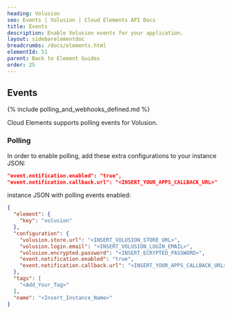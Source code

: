 ```yaml
---
heading: Volusion
seo: Events | Volusion | Cloud Elements API Docs
title: Events
description: Enable Volusion events for your application.
layout: sidebarelementdoc
breadcrumbs: /docs/elements.html
elementId: 51
parent: Back to Element Guides
order: 25
---
```


## Events

{% include polling_and_webhooks_defined.md %}

Cloud Elements supports polling events for Volusion.

### Polling

In order to enable polling, add these extra configurations to your instance JSON:

```JSON
"event.notification.enabled": "true",
"event.notification.callback.url": "<INSERT_YOUR_APPS_CALLBACK_URL>"
```

instance JSON with polling events enabled:

```json
{
  "element": {
    "key": "volusion"
  },
  "configuration": {
    "volusion.store.url": "<INSERT_VOLUSION_STORE_URL>",
    "volusion.login.email": "<INSERT_VOLUSION_LOGIN_EMAIL>",
    "volusion.encrypted.password": "<INSERT_ECRYPTED_PASSWORD>",
    "event.notification.enabled": "true",
    "event.notification.callback.url": "<INSERT_YOUR_APPS_CALLBACK_URL>"
  },
  "tags": [
    "<Add_Your_Tag>"
  ],
  "name": "<Insert_Instance_Name>"
}
```
